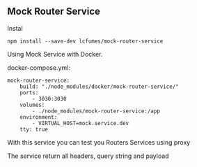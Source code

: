 ## Mock Router Service ##

Instal
```
npm install --save-dev lcfumes/mock-router-service
```

Using Mock Service with Docker.

docker-compose.yml:

```
mock-router-service:
    build: "./node_modules/docker/mock-router-service/"
    ports:
        - 3030:3030
    volumes:
        - ./node_modules/mock-router-service:/app
    environment:
        - VIRTUAL_HOST=mock.service.dev
    tty: true
```

With this service you can test you Routers Services using proxy

The service return all headers, query string and payload
